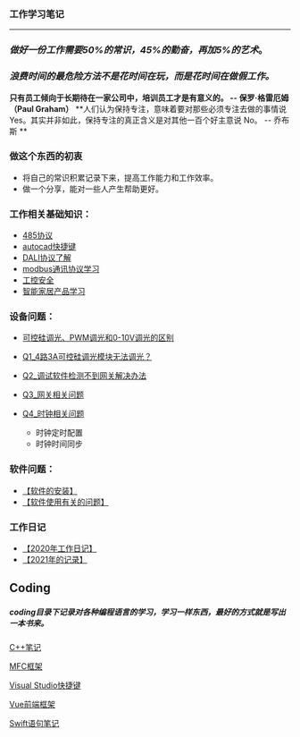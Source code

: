 
### 工作学习笔记
---
###  *做好一份工作需要50%的常识，45%的勤奋，再加5%的艺术*。
### *浪费时间的最危险方法不是花时间在玩，而是花时间在做假工作。*
**只有员工倾向于长期待在一家公司中，培训员工才是有意义的。
-- 保罗·格雷厄姆（Paul Graham）**
**人们认为保持专注，意味着要对那些必须专注去做的事情说 Yes。其实并非如此，保持专注的真正含义是对其他一百个好主意说 No。
-- 乔布斯 **

### 做这个东西的初衷
* 将自己的常识积累记录下来，提高工作能力和工作效率。
* 做一个分享，能对一些人产生帮助更好。

### 工作相关基础知识：
* [485协议](./notes/485总线.md)
* [autocad快捷键](./notes/autocad快捷键.md)
* [DALI协议了解](./notes/DALI协议了解.md)
* [modbus通讯协议学习](./notes/modbus通讯协议学习.md)
* [工控安全](./notes/工控安全.md)
* [智能家居产品学习](./notes/智能家居产品学习.md)


### 设备问题：
* [可控硅调光、PWM调光和0-10V调光的区别](./notes/可控硅调光、PWM调光和0-10V调光的区别.md)

* [Q1_4路3A可控硅调光模块无法调光？](./Questions/Q1_4路3A可控硅调光模块无法调光？.md)

* [Q2_调试软件检测不到网关解决办法](./Questions/Q2_调试软件检测不到网关解决办法.md)

* [Q3_网关相关问题](./Questions/Q3_网关相关问题.md)

* [Q4_时钟相关问题](./Questions/Q4_时钟相关问题.md)
    - 时钟定时配置
    - 时钟时间同步

### 软件问题：

* [【软件的安装】](./notes/调试软件安装步骤.md)
* [【软件使用有关的问题】](./notes/软件相关的问题.md)

### 工作日记
* [【2020年工作日记】](./workDaily/2020.md)
* [【2021年的记录】](./workDaily/2021.md)

## Coding

##### coding目录下记录对各种编程语言的学习，学习一样东西，最好的方式就是写出一本书来。

[C++笔记](./coding/C++语言的学习.md)

[MFC框架](./coding/MFC框架.md)

[Visual Studio快捷键](./coding/VisualStudio使用技巧.md)

[Vue前端框架](./coding/VUE学习笔记.md)

[Swift语句笔记](./coding/Swift学习笔记.md)

